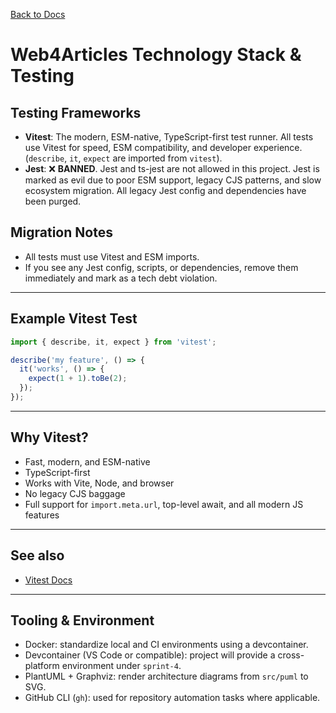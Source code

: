 <!--
SPDX-License-Identifier: AGPL-3.0-only + AI-GPL-Addendum
Copyright (c) 2025 The Web4Articles Authors
Copyleft: See AGPLv3 (./LICENSE) and AI-GPL Addendum (./AI-GPL.md)
Backlinks: /LICENSE , /AI-GPL.md
Use of `scrum.pmo` roles/process docs with AI is subject to AI-GPL copyleft unless dual-licensed.
-->

[Back to Docs](../)

# Web4Articles Technology Stack & Testing

## Testing Frameworks

- **Vitest**: The modern, ESM-native, TypeScript-first test runner. All tests use Vitest for speed, ESM compatibility, and developer experience. (`describe`, `it`, `expect` are imported from `vitest`).
- **Jest**: ❌ **BANNED**. Jest and ts-jest are not allowed in this project. Jest is marked as evil due to poor ESM support, legacy CJS patterns, and slow ecosystem migration. All legacy Jest config and dependencies have been purged.

## Migration Notes
- All tests must use Vitest and ESM imports.
- If you see any Jest config, scripts, or dependencies, remove them immediately and mark as a tech debt violation.

---

## Example Vitest Test
```typescript
import { describe, it, expect } from 'vitest';

describe('my feature', () => {
  it('works', () => {
    expect(1 + 1).toBe(2);
  });
});
```

---

## Why Vitest?
- Fast, modern, and ESM-native
- TypeScript-first
- Works with Vite, Node, and browser
- No legacy CJS baggage
- Full support for `import.meta.url`, top-level await, and all modern JS features

---

## See also
- [Vitest Docs](https://vitest.dev/)

---

## Tooling & Environment

- Docker: standardize local and CI environments using a devcontainer.
- Devcontainer (VS Code or compatible): project will provide a cross-platform environment under `sprint-4`.
- PlantUML + Graphviz: render architecture diagrams from `src/puml` to SVG.
- GitHub CLI (`gh`): used for repository automation tasks where applicable.
